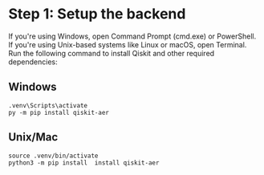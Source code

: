 # Step 1: Setup the backend

If you're using Windows, open Command Prompt (cmd.exe) or PowerShell. If you're using Unix-based systems like Linux or macOS, open Terminal.
Run the following command to install Qiskit and other required dependencies:

## Windows
```
.venv\Scripts\activate
py -m pip install qiskit-aer
```

## Unix/Mac

```
source .venv/bin/activate
python3 -m pip install  install qiskit-aer
```
